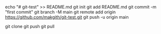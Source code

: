 echo "# git-test" >> README.md
git init
git add README.md
git commit -m "first commit"
git branch -M main
git remote add origin https://github.com/makgith/git-test.git
git push -u origin main

git clone
git push
git pull